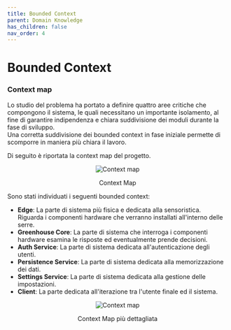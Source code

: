 ```yaml
---
title: Bounded Context
parent: Domain Knowledge
has_children: false
nav_order: 4
---
```


# Bounded Context

### Context map

Lo studio del problema ha portato a definire quattro aree critiche che compongono il sistema, le quali necessitano un importante isolamento, al fine di garantire indipendenza e chiara suddivisione dei moduli durante la fase di sviluppo.  
Una corretta suddivisione dei bounded context in fase iniziale permette di scomporre in maniera più chiara il lavoro.

Di seguito è riportata la context map del progetto.

<div align="center">
<img src="https://images2.imgbox.com/c4/66/nDbaKvXz_o.png" alt="Context map">
<p align="center">Context Map</p>
</div>

Sono stati individuati i seguenti bounded context:

- __Edge__: La parte di sistema più fisica e dedicata alla sensoristica. Riguarda i componenti hardware che verranno installati all'interno delle serre.
- __Greenhouse Core__: La parte di sistema che interroga i componenti hardware esamina le risposte ed eventualmente prende decisioni.
- __Auth Service__: La parte di sistema dedicata all'autenticazione degli utenti.
- __Persistence Service__: La parte di sistema dedicata alla memorizzazione dei dati.
- __Settings Service__:  La parte di sistema dedicata alla gestione delle impostazioni.
- __Client__: La parte dedicata all'iterazione tra l'utente finale ed il sistema.


<div align="center">
<img src="https://images2.imgbox.com/2c/b1/oyvUIDhB_o.png" alt="Context map">
<p align="center">Context Map più dettagliata</p>
</div>
